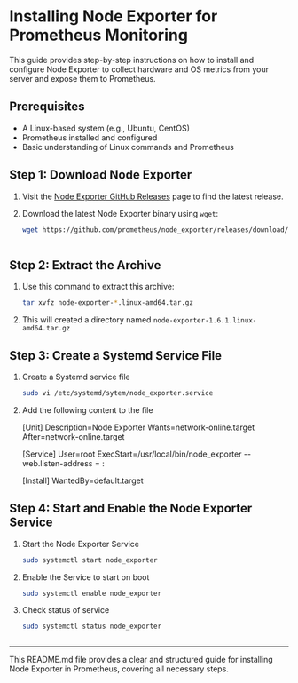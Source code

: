 # Installing Node Exporter for Prometheus Monitoring

This guide provides step-by-step instructions on how to install and configure Node Exporter to collect hardware and OS metrics from your server and expose them to Prometheus.

## Prerequisites

- A Linux-based system (e.g., Ubuntu, CentOS)
- Prometheus installed and configured
- Basic understanding of Linux commands and Prometheus

## Step 1: Download Node Exporter

1. Visit the [Node Exporter GitHub Releases](https://github.com/prometheus/node_exporter/releases) page to find the latest release.
2. Download the latest Node Exporter binary using `wget`:

   ```bash
   wget https://github.com/prometheus/node_exporter/releases/download/v1.6.1/node_exporter-1.6.1.linux-amd64.tar.gz



## Step 2: Extract the Archive

1. Use this command to extract this archive:

   ```bash
   tar xvfz node-exporter-*.linux-amd64.tar.gz

2. This will created a directory named `node-exporter-1.6.1.linux-amd64.tar.gz`



## Step 3: Create a Systemd Service File

1. Create a Systemd service file

    ```bash
    sudo vi /etc/systemd/sytem/node_exporter.service

2. Add the following content  to the file

    [Unit]
    Description=Node Exporter
    Wants=network-online.target
    After=network-online.target

    [Service]
    User=root
    ExecStart=/usr/local/bin/node_exporter --web.listen-address = <Your Machine Ip Address>:<Your Port Service run>

    [Install]
    WantedBy=default.target


## Step 4: Start and Enable the Node Exporter Service

1. Start the Node Exporter Service

    ```bash
    sudo systemctl start node_exporter

2. Enable the Service to start on boot

    ```bash
    sudo systemctl enable node_exporter

3. Check status of service

    ```bash
    sudo systemctl status node_exporter


    
---
This README.md file provides a clear and structured guide for installing Node Exporter in Prometheus, covering all necessary steps.




